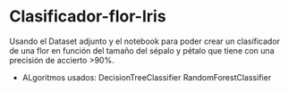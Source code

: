 # Clasificador-flor-Iris

Usando el Dataset adjunto y el notebook para poder crear un clasificador de una flor en función del tamaño del sépalo y pétalo que tiene con una precisión de accierto >90%.

- ALgoritmos usados: 
    DecisionTreeClassifier
    RandomForestClassifier
